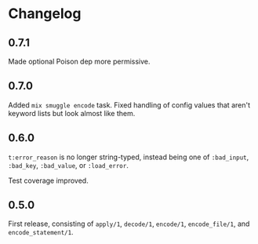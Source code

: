 # Changelog

## 0.7.1

Made optional Poison dep more permissive.

## 0.7.0

Added `mix smuggle encode` task.  Fixed handling of config values
that aren't keyword lists but look almost like them.

## 0.6.0

`t:error_reason` is no longer string-typed, instead being one of
`:bad_input`, `:bad_key`, `:bad_value`, or `:load_error`.

Test coverage improved.

## 0.5.0

First release, consisting of `apply/1`, `decode/1`, `encode/1`,
`encode_file/1`, and `encode_statement/1`.
